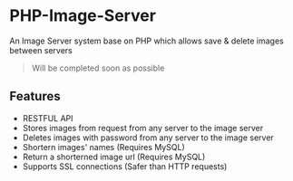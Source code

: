 # PHP-Image-Server
An Image Server system base on PHP which allows save &amp; delete images between servers
> Will be completed soon as possible

## Features
- RESTFUL API
- Stores images from request from any server to the image server
- Deletes images with password from any server to the image server
- Shortern images' names (Requires MySQL)
- Return a shorterned image url (Requires MySQL)
- Supports SSL connections (Safer than HTTP requests)
